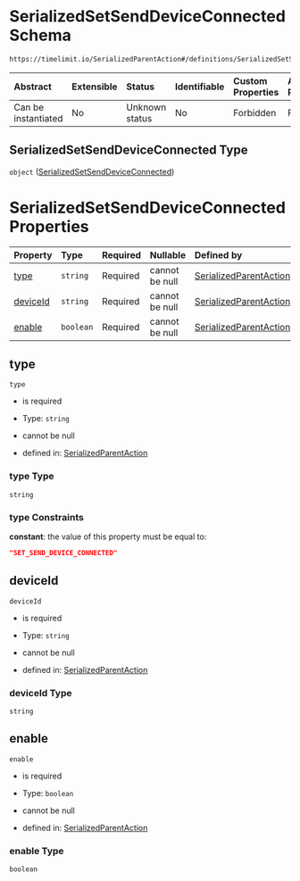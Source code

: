 # SerializedSetSendDeviceConnected Schema

```txt
https://timelimit.io/SerializedParentAction#/definitions/SerializedSetSendDeviceConnected
```

| Abstract            | Extensible | Status         | Identifiable | Custom Properties | Additional Properties | Access Restrictions | Defined In                                                                                        |
| :------------------ | :--------- | :------------- | :----------- | :---------------- | :-------------------- | :------------------ | :------------------------------------------------------------------------------------------------ |
| Can be instantiated | No         | Unknown status | No           | Forbidden         | Forbidden             | none                | [SerializedParentAction.schema.json\*](SerializedParentAction.schema.json "open original schema") |

## SerializedSetSendDeviceConnected Type

`object` ([SerializedSetSendDeviceConnected](serializedparentaction-definitions-serializedsetsenddeviceconnected.md))

# SerializedSetSendDeviceConnected Properties

| Property              | Type      | Required | Nullable       | Defined by                                                                                                                                                                                                                           |
| :-------------------- | :-------- | :------- | :------------- | :----------------------------------------------------------------------------------------------------------------------------------------------------------------------------------------------------------------------------------- |
| [type](#type)         | `string`  | Required | cannot be null | [SerializedParentAction](serializedparentaction-definitions-serializedsetsenddeviceconnected-properties-type.md "https://timelimit.io/SerializedParentAction#/definitions/SerializedSetSendDeviceConnected/properties/type")         |
| [deviceId](#deviceid) | `string`  | Required | cannot be null | [SerializedParentAction](serializedparentaction-definitions-serializedsetsenddeviceconnected-properties-deviceid.md "https://timelimit.io/SerializedParentAction#/definitions/SerializedSetSendDeviceConnected/properties/deviceId") |
| [enable](#enable)     | `boolean` | Required | cannot be null | [SerializedParentAction](serializedparentaction-definitions-serializedsetsenddeviceconnected-properties-enable.md "https://timelimit.io/SerializedParentAction#/definitions/SerializedSetSendDeviceConnected/properties/enable")     |

## type

`type`

- is required

- Type: `string`

- cannot be null

- defined in: [SerializedParentAction](serializedparentaction-definitions-serializedsetsenddeviceconnected-properties-type.md "https://timelimit.io/SerializedParentAction#/definitions/SerializedSetSendDeviceConnected/properties/type")

### type Type

`string`

### type Constraints

**constant**: the value of this property must be equal to:

```json
"SET_SEND_DEVICE_CONNECTED"
```

## deviceId

`deviceId`

- is required

- Type: `string`

- cannot be null

- defined in: [SerializedParentAction](serializedparentaction-definitions-serializedsetsenddeviceconnected-properties-deviceid.md "https://timelimit.io/SerializedParentAction#/definitions/SerializedSetSendDeviceConnected/properties/deviceId")

### deviceId Type

`string`

## enable

`enable`

- is required

- Type: `boolean`

- cannot be null

- defined in: [SerializedParentAction](serializedparentaction-definitions-serializedsetsenddeviceconnected-properties-enable.md "https://timelimit.io/SerializedParentAction#/definitions/SerializedSetSendDeviceConnected/properties/enable")

### enable Type

`boolean`
